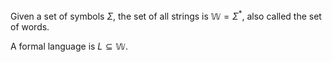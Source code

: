 Given a set of symbols $\Sigma$, the set of all strings is $\mathbb{W}=\Sigma ^{*}$, also called the set of words.

A formal language is $L\subseteq \mathbb{W}$.

